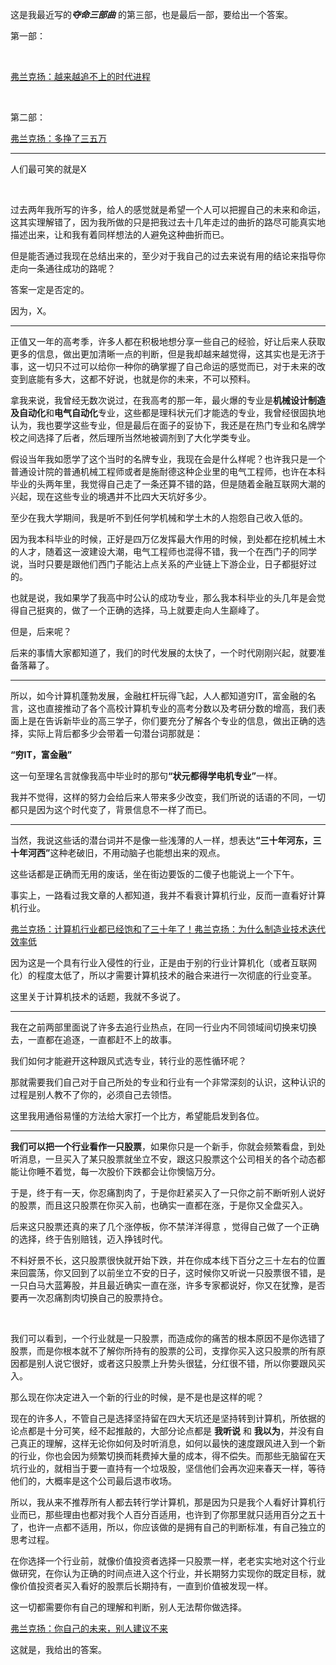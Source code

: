 <p data-pid="2id6z5Dq">这是我最近写的<i><b>夺命三部曲</b></i> 的第三部，也是最后一部，要给出一个答案。</p><p data-pid="G1NAo8H3">第一部：</p><p><br></p><a data-draft-node="block" data-draft-type="link-card" href="https://zhuanlan.zhihu.com/p/37661759" data-image="https://pic1.zhimg.com/v2-68a921386952c25e54fef6bcba24e438_qhd.jpg?source=d16d100b" data-image-width="1912" data-image-height="665" class="internal">弗兰克扬：越来越追不上的时代进程</a><p><br></p><p data-pid="q2iZnWkV">第二部：</p><a data-draft-node="block" data-draft-type="link-card" href="https://zhuanlan.zhihu.com/p/37698489" data-image="https://pic1.zhimg.com/v2-a64d13a25de9a6e893d9ef07130150da_qhd.jpg?source=d16d100b" data-image-width="640" data-image-height="360" class="internal">弗兰克扬：多挣了三五万</a><hr><p data-pid="2wK3ZNLZ">人们最可笑的就是X</p><p><br></p><p data-pid="gxIJvCyy">过去两年我所写的许多，给人的感觉就是希望一个人可以把握自己的未来和命运，这其实理解错了，因为我所做的只是把我过去十几年走过的曲折的路尽可能真实地描述出来，让和我有着同样想法的人避免这种曲折而已。</p><p data-pid="2IyTeUCs">但是能否通过我现在总结出来的，至少对于我自己的过去来说有用的结论来指导你走向一条通往成功的路呢？</p><p data-pid="GQOqy_R9">答案一定是否定的。</p><p data-pid="gscY3-G-">因为，X。</p><hr><p data-pid="KjxhB5ki">正值又一年的高考季，许多人都在积极地想分享一些自己的经验，好让后来人获取更多的信息，做出更加清晰一点的判断，但是我却越来越觉得，这其实也是无济于事，这一切只不过可以给你一种你的确掌握了自己命运的感觉而已，对于未来的改变到底能有多大，这都不好说，也就是你的未来，不可以预料。</p><p data-pid="17F8Je6H">拿我来说，我曾经无数次说过，在我高考的那一年，最火爆的专业是<b>机械设计制造及自动化</b>和<b>电气自动化</b>专业，这些都是理科状元们才能选的专业，我曾经很固执地认为，我也要学这些专业，但是最后在面子的妥协下，我还是在热门专业和名牌学校之间选择了后者，然后理所当然地被调剂到了大化学类专业。</p><p data-pid="ZaRijlmC">假设当年我如愿学了这个当时的名牌专业，我现在会是什么样呢？也许我只是一个普通设计院的普通机械工程师或者是施耐德这种企业里的电气工程师，也许在本科毕业的头两年里，我觉得自己走了一条还算不错的路，但是随着金融互联网大潮的兴起，现在这些专业的境遇并不比四大天坑好多少。</p><p data-pid="Lu37VDQd">至少在我大学期间，我是听不到任何学机械和学土木的人抱怨自己收入低的。</p><p data-pid="tZF32z1V">因为我本科毕业的时候，正好是四万亿发挥最大作用的时候，到处都在挖机械土木的人才，随着这一波建设大潮，电气工程师也混得不错，我一个在西门子的同学说，当时只要是跟他们西门子能沾上点关系的产业链上下游企业，日子都挺好过的。</p><p data-pid="W8H5CujG">也就是说，我如果学了我高中时公认的成功专业，那么我本科毕业的头几年是会觉得自己挺爽的，做了一个正确的选择，马上就要走向人生巅峰了。</p><p data-pid="brqpkBDS">但是，后来呢？</p><p data-pid="fZR3UrW9">后来的事情大家都知道了，我们的时代发展的太快了，一个时代刚刚兴起，就要准备落幕了。</p><hr><p data-pid="bv1RBoQv">所以，如今计算机蓬勃发展，金融杠杆玩得飞起，人人都知道穷IT，富金融的名言，这也直接推动了各个高校计算机专业的高考分数以及考研分数的增高，我们表面上是在告诉新毕业的高三学子，你们要充分了解各个专业的信息，做出正确的选择，实际上背后都多少会带着一句潜台词那就是：</p><p data-pid="pPWYZ4q4"><b>“穷IT，富金融”</b></p><p data-pid="8H-JWLkD">这一句至理名言就像我高中毕业时的那句<b>“状元都得学电机专业”</b>一样。</p><p data-pid="eGBkWGu9">我并不觉得，这样的努力会给后来人带来多少改变，我们所说的话语的不同，一切都只是因为这个时代变了，背景信息不一样了而已。</p><hr><p data-pid="B83bvE3C">当然，我说这些话的潜台词并不是像一些浅薄的人一样，想表达<b>“三十年河东，三十年河西”</b>这种老破旧，不用动脑子也能想出来的观点。</p><p data-pid="sOqpoPvX">这些话都是正确而无用的废话，坐在街边要饭的二傻子也能说上一个下午。</p><p data-pid="tAPyqXIh">事实上，一路看过我文章的人都知道，我并不看衰计算机行业，反而一直看好计算机行业。</p><a data-draft-node="block" data-draft-type="link-card" href="https://zhuanlan.zhihu.com/p/30142476" data-image="https://picx.zhimg.com/v2-78bb4e4cf1076b4eebd6f2dab745a3d3_qhd.jpg?source=d16d100b" data-image-width="550" data-image-height="334" class="internal">弗兰克扬：计算机行业都已经饱和了三十年了！</a><a data-draft-node="block" data-draft-type="link-card" href="https://zhuanlan.zhihu.com/p/31197879" data-image="https://pic1.zhimg.com/v2-f8c973295a3f97521dc9238d1eb6339f_qhd.jpg?source=d16d100b" data-image-width="850" data-image-height="567" class="internal">弗兰克扬：为什么制造业技术迭代效率低</a><p data-pid="UvDmJl_3">因为这是一个具有行业入侵性的行业，正是由于别的行业计算机化（或者互联网化）的程度太低了，所以才需要计算机技术的融合来进行一次彻底的行业变革。</p><p data-pid="xXwDfcgM">这里关于计算机技术的话题，我就不多说了。</p><hr><p data-pid="CEDbcQY0">我在之前两部里面说了许多去追行业热点，在同一行业内不同领域间切换来切换去，一直都在追逐，一直都赶不上的故事。</p><p data-pid="07hSf0nA">我们如何才能避开这种跟风式选专业，转行业的恶性循环呢？</p><p data-pid="Ieu70l7l">那就需要我们自己对于自己所处的专业和行业有一个非常深刻的认识，这种认识的过程是别人教不了你的，必须自己去领悟。</p><p data-pid="nAKv7Zma">这里我用通俗易懂的方法给大家打一个比方，希望能启发到各位。</p><hr><p data-pid="XDbJRkNS"><b>我们可以把一个行业看作一只股票</b>，如果你只是一个新手，你就会频繁看盘，到处听消息，一旦买入了某只股票就坐立不安，跟这只股票这个公司相关的各个动态都能让你睡不着觉，每一次股价下跌都会让你懊恼万分。</p><p data-pid="d2k6Avu1">于是，终于有一天，你忍痛割肉了，于是你赶紧买入了一只你之前不断听别人说好的股票，而且这只股票在你买入前，也确实一直都在涨，于是你又全盘买入。</p><p data-pid="8YP_KdyO">后来这只股票还真的来了几个涨停板，你不禁洋洋得意 ，觉得自己做了一个正确的选择，终于告别赔钱，迈入挣钱时代。</p><p data-pid="aeWBWVmT">不料好景不长，这只股票很快就开始下跌，并在你成本线下百分之三十左右的位置来回震荡，你又回到了以前坐立不安的日子，这时候你又听说一只股票很不错，是一只白马大蓝筹股，并且最近确实一直在涨，许多专家都说好，你又在犹豫，是否要再一次忍痛割肉切换自己的股票持仓。</p><p><br></p><p data-pid="7exPpoyQ">我们可以看到，一个行业就是一只股票，而造成你的痛苦的根本原因不是你选错了股票，而是你根本就不了解你所持有的股票的公司，支撑你买入这只股票的所有原因都是别人说它很好，或者这只股票上升势头很猛，分红很不错，所以你要跟风买入。</p><p data-pid="Dl1QfSO4">那么现在你决定进入一个新的行业的时候，是不是也是这样的呢？</p><p data-pid="-Mkb7EBt">现在的许多人，不管自己是选择坚持留在四大天坑还是坚持转到计算机，所依据的论点都是十分可笑，经不起推敲的，大部分论点都是 <b>我听说</b> 和 <b>我以为</b>，并没有自己真正的理解，这样无论你如何及时听消息，如何以最快的速度跟风进入到一个新的行业，你也会因为频繁切换而耗费掉大量的成本，得不偿失。而那些无脑留在天坑行业的，就相当于要一直持有一个垃圾股，坚信他们会再次迎来春天一样，等待他们的，大概率是这个公司最后退市收场。</p><p data-pid="LsJS0Sco">所以，我从来不推荐所有人都去转行学计算机，那是因为只是我个人看好计算机行业而已，那些理由也都对我个人百分百适用，也许到了你那里就只适用百分之五十了，也许一点都不适用，所以，你应该做的是拥有自己的判断标准，有自己独立的思考过程。</p><p data-pid="jOcQZ5yc">在你选择一个行业前，就像价值投资者选择一只股票一样，老老实实地对这个行业做研究，在你认为正确的时间点进入这个行业，并长期努力实现你的既定目标，就像价值投资者买入看好的股票后长期持有，一直到价值被发现一样。</p><p data-pid="jP7Fvg2b">这一切都需要你有自己的理解和判断，别人无法帮你做选择。</p><a data-draft-node="block" data-draft-type="link-card" href="https://zhuanlan.zhihu.com/p/34479790" data-image="https://pica.zhimg.com/v2-28f3ecf8aedcfff7f25bff26492b1a3d_qhd.jpg?source=d16d100b" data-image-width="994" data-image-height="553" class="internal">弗兰克扬：你自己的未来，别人建议不来</a><p data-pid="8cBSbSml">这就是，我给出的答案。</p>
